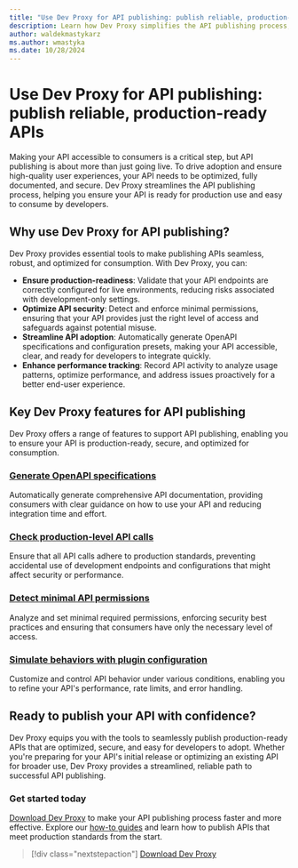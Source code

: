 ```yaml
---
title: "Use Dev Proxy for API publishing: publish reliable, production-ready APIs"
description: Learn how Dev Proxy simplifies the API publishing process, enabling you to ensure your API is production-ready, secure, and optimized for consumption.
author: waldekmastykarz
ms.author: wmastyka
ms.date: 10/28/2024
---
```


# Use Dev Proxy for API publishing: publish reliable, production-ready APIs

Making your API accessible to consumers is a critical step, but API publishing is about more than just going live. To drive adoption and ensure high-quality user experiences, your API needs to be optimized, fully documented, and secure. Dev Proxy streamlines the API publishing process, helping you ensure your API is ready for production use and easy to consume by developers.

## Why use Dev Proxy for API publishing?

Dev Proxy provides essential tools to make publishing APIs seamless, robust, and optimized for consumption. With Dev Proxy, you can:

- **Ensure production-readiness**: Validate that your API endpoints are correctly configured for live environments, reducing risks associated with development-only settings.
- **Optimize API security**: Detect and enforce minimal permissions, ensuring that your API provides just the right level of access and safeguards against potential misuse.
- **Streamline API adoption**: Automatically generate OpenAPI specifications and configuration presets, making your API accessible, clear, and ready for developers to integrate quickly.
- **Enhance performance tracking**: Record API activity to analyze usage patterns, optimize performance, and address issues proactively for a better end-user experience.

## Key Dev Proxy features for API publishing

Dev Proxy offers a range of features to support API publishing, enabling you to ensure your API is production-ready, secure, and optimized for consumption.

### [Generate OpenAPI specifications](../how-to/generate-openapi-spec.md)

Automatically generate comprehensive API documentation, providing consumers with clear guidance on how to use your API and reducing integration time and effort.

### [Check production-level API calls](../how-to/check-production-level-apis.md)

Ensure that all API calls adhere to production standards, preventing accidental use of development endpoints and configurations that might affect security or performance.

### [Detect minimal API permissions](../how-to/check-minimal-api-permissions.md)

Analyze and set minimal required permissions, enforcing security best practices and ensuring that consumers have only the necessary level of access.

### [Simulate behaviors with plugin configuration](../how-to/mock-responses.md)

Customize and control API behavior under various conditions, enabling you to refine your API's performance, rate limits, and error handling.

## Ready to publish your API with confidence?

Dev Proxy equips you with the tools to seamlessly publish production-ready APIs that are optimized, secure, and easy for developers to adopt. Whether you're preparing for your API's initial release or optimizing an existing API for broader use, Dev Proxy provides a streamlined, reliable path to successful API publishing.

### Get started today

[Download Dev Proxy](../get-started.md) to make your API publishing process faster and more effective. Explore our [how-to guides](../how-to/overview.md) and learn how to publish APIs that meet production standards from the start.

> [!div class="nextstepaction"]
> [Download Dev Proxy](../get-started.md)
